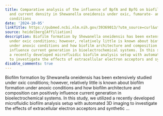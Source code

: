 ```yaml
---
title: Comparative analysis of the influence of BpfA and BpfG on biofilm development
  and current density in Shewanella oneidensis under oxic, fumarate- and anode-respiring
  conditions
date: '2024-10-05'
linkTitle: https://pubmed.ncbi.nlm.nih.gov/39369013/?utm_source=curl&utm_medium=rss&utm_campaign=pubmed-2&utm_content=1FakS-2QOkCT8HsMOQP1bCRQ4YzyumYOmxmF0moLsQ3dFB1E9V&fc=20220326224207&ff=20241006180930&v=2.18.0.post9+e462414
source: heidelberg[Affiliation]
description: Biofilm formation by Shewanella oneidensis has been extensively studied
  under oxic conditions; however, relatively little is known about biofilm formation
  under anoxic conditions and how biofilm architecture and composition can positively
  influence current generation in bioelectrochemical systems. In this study, we utilized
  a recently developed microfluidic biofilm analysis setup with automated 3D imaging
  to investigate the effects of extracellular electron acceptors and synthetic ...
disable_comments: true
---
```

Biofilm formation by Shewanella oneidensis has been extensively studied under oxic conditions; however, relatively little is known about biofilm formation under anoxic conditions and how biofilm architecture and composition can positively influence current generation in bioelectrochemical systems. In this study, we utilized a recently developed microfluidic biofilm analysis setup with automated 3D imaging to investigate the effects of extracellular electron acceptors and synthetic ...
